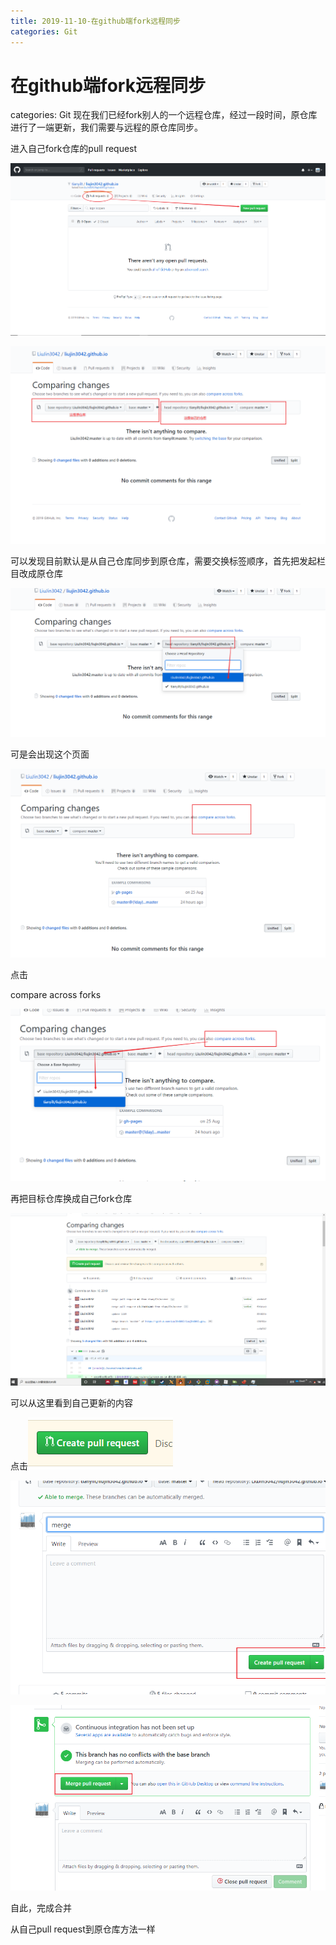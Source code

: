 ```yaml
---
title: 2019-11-10-在github端fork远程同步
categories: Git
---
```

# 在github端fork远程同步
categories: Git
现在我们已经fork别人的一个远程仓库，经过一段时间，原仓库进行了一端更新，我们需要与远程的原仓库同步。

进入自己fork仓库的pull request


![1573359731289](在github端fork远程同步/1573359731289.png)

![1573359783354](%E5%9C%A8github%E7%AB%AFfork%E8%BF%9C%E7%A8%8B%E5%90%8C%E6%AD%A5/1573359783354.png)

可以发现目前默认是从自己仓库同步到原仓库，需要交换标签顺序，首先把发起栏目改成原仓库

![1573359832906](%E5%9C%A8github%E7%AB%AFfork%E8%BF%9C%E7%A8%8B%E5%90%8C%E6%AD%A5/1573359832906.png)





可是会出现这个页面

![1573359891243](%E5%9C%A8github%E7%AB%AFfork%E8%BF%9C%E7%A8%8B%E5%90%8C%E6%AD%A5/1573359891243.png)

点击

 compare across forks

![1573359938161](%E5%9C%A8github%E7%AB%AFfork%E8%BF%9C%E7%A8%8B%E5%90%8C%E6%AD%A5/1573359938161.png)

再把目标仓库换成自己fork仓库

![1573359959587](%E5%9C%A8github%E7%AB%AFfork%E8%BF%9C%E7%A8%8B%E5%90%8C%E6%AD%A5/1573359959587.png)

可以从这里看到自己更新的内容

点击![1573359982645](%E5%9C%A8github%E7%AB%AFfork%E8%BF%9C%E7%A8%8B%E5%90%8C%E6%AD%A5/1573359982645.png)

![1573360028978](%E5%9C%A8github%E7%AB%AFfork%E8%BF%9C%E7%A8%8B%E5%90%8C%E6%AD%A5/1573360028978.png)



![1573360054850](%E5%9C%A8github%E7%AB%AFfork%E8%BF%9C%E7%A8%8B%E5%90%8C%E6%AD%A5/1573360054850.png)

自此，完成合并



从自己pull request到原仓库方法一样